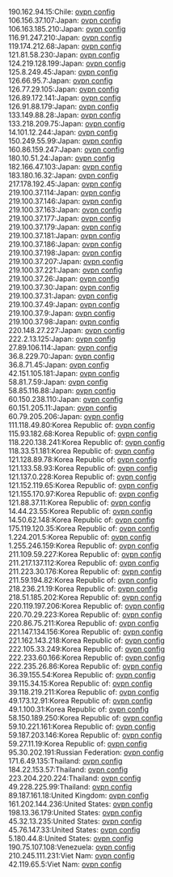 190.162.94.15:Chile: [ovpn config](vpn/190_162_94_15.ovpn)  
106.156.37.107:Japan: [ovpn config](vpn/106_156_37_107.ovpn)  
106.163.185.210:Japan: [ovpn config](vpn/106_163_185_210.ovpn)  
116.91.247.210:Japan: [ovpn config](vpn/116_91_247_210.ovpn)  
119.174.212.68:Japan: [ovpn config](vpn/119_174_212_68.ovpn)  
121.81.58.230:Japan: [ovpn config](vpn/121_81_58_230.ovpn)  
124.219.128.199:Japan: [ovpn config](vpn/124_219_128_199.ovpn)  
125.8.249.45:Japan: [ovpn config](vpn/125_8_249_45.ovpn)  
126.66.95.7:Japan: [ovpn config](vpn/126_66_95_7.ovpn)  
126.77.29.105:Japan: [ovpn config](vpn/126_77_29_105.ovpn)  
126.89.172.141:Japan: [ovpn config](vpn/126_89_172_141.ovpn)  
126.91.88.179:Japan: [ovpn config](vpn/126_91_88_179.ovpn)  
133.149.88.28:Japan: [ovpn config](vpn/133_149_88_28.ovpn)  
133.218.209.75:Japan: [ovpn config](vpn/133_218_209_75.ovpn)  
14.101.12.244:Japan: [ovpn config](vpn/14_101_12_244.ovpn)  
150.249.55.99:Japan: [ovpn config](vpn/150_249_55_99.ovpn)  
160.86.159.247:Japan: [ovpn config](vpn/160_86_159_247.ovpn)  
180.10.51.24:Japan: [ovpn config](vpn/180_10_51_24.ovpn)  
182.166.47.103:Japan: [ovpn config](vpn/182_166_47_103.ovpn)  
183.180.16.32:Japan: [ovpn config](vpn/183_180_16_32.ovpn)  
217.178.192.45:Japan: [ovpn config](vpn/217_178_192_45.ovpn)  
219.100.37.114:Japan: [ovpn config](vpn/219_100_37_114.ovpn)  
219.100.37.146:Japan: [ovpn config](vpn/219_100_37_146.ovpn)  
219.100.37.163:Japan: [ovpn config](vpn/219_100_37_163.ovpn)  
219.100.37.177:Japan: [ovpn config](vpn/219_100_37_177.ovpn)  
219.100.37.179:Japan: [ovpn config](vpn/219_100_37_179.ovpn)  
219.100.37.181:Japan: [ovpn config](vpn/219_100_37_181.ovpn)  
219.100.37.186:Japan: [ovpn config](vpn/219_100_37_186.ovpn)  
219.100.37.198:Japan: [ovpn config](vpn/219_100_37_198.ovpn)  
219.100.37.207:Japan: [ovpn config](vpn/219_100_37_207.ovpn)  
219.100.37.221:Japan: [ovpn config](vpn/219_100_37_221.ovpn)  
219.100.37.26:Japan: [ovpn config](vpn/219_100_37_26.ovpn)  
219.100.37.30:Japan: [ovpn config](vpn/219_100_37_30.ovpn)  
219.100.37.31:Japan: [ovpn config](vpn/219_100_37_31.ovpn)  
219.100.37.49:Japan: [ovpn config](vpn/219_100_37_49.ovpn)  
219.100.37.9:Japan: [ovpn config](vpn/219_100_37_9.ovpn)  
219.100.37.98:Japan: [ovpn config](vpn/219_100_37_98.ovpn)  
220.148.27.227:Japan: [ovpn config](vpn/220_148_27_227.ovpn)  
222.2.13.125:Japan: [ovpn config](vpn/222_2_13_125.ovpn)  
27.89.106.114:Japan: [ovpn config](vpn/27_89_106_114.ovpn)  
36.8.229.70:Japan: [ovpn config](vpn/36_8_229_70.ovpn)  
36.8.71.45:Japan: [ovpn config](vpn/36_8_71_45.ovpn)  
42.151.105.181:Japan: [ovpn config](vpn/42_151_105_181.ovpn)  
58.81.7.59:Japan: [ovpn config](vpn/58_81_7_59.ovpn)  
58.85.116.88:Japan: [ovpn config](vpn/58_85_116_88.ovpn)  
60.150.238.110:Japan: [ovpn config](vpn/60_150_238_110.ovpn)  
60.151.205.11:Japan: [ovpn config](vpn/60_151_205_11.ovpn)  
60.79.205.206:Japan: [ovpn config](vpn/60_79_205_206.ovpn)  
111.118.49.80:Korea Republic of: [ovpn config](vpn/111_118_49_80.ovpn)  
115.93.182.68:Korea Republic of: [ovpn config](vpn/115_93_182_68.ovpn)  
118.220.138.241:Korea Republic of: [ovpn config](vpn/118_220_138_241.ovpn)  
118.33.51.181:Korea Republic of: [ovpn config](vpn/118_33_51_181.ovpn)  
121.128.89.78:Korea Republic of: [ovpn config](vpn/121_128_89_78.ovpn)  
121.133.58.93:Korea Republic of: [ovpn config](vpn/121_133_58_93.ovpn)  
121.137.0.228:Korea Republic of: [ovpn config](vpn/121_137_0_228.ovpn)  
121.152.119.65:Korea Republic of: [ovpn config](vpn/121_152_119_65.ovpn)  
121.155.170.97:Korea Republic of: [ovpn config](vpn/121_155_170_97.ovpn)  
121.88.37.11:Korea Republic of: [ovpn config](vpn/121_88_37_11.ovpn)  
14.44.23.55:Korea Republic of: [ovpn config](vpn/14_44_23_55.ovpn)  
14.50.62.148:Korea Republic of: [ovpn config](vpn/14_50_62_148.ovpn)  
175.119.120.35:Korea Republic of: [ovpn config](vpn/175_119_120_35.ovpn)  
1.224.201.5:Korea Republic of: [ovpn config](vpn/1_224_201_5.ovpn)  
1.255.246.159:Korea Republic of: [ovpn config](vpn/1_255_246_159.ovpn)  
211.109.59.227:Korea Republic of: [ovpn config](vpn/211_109_59_227.ovpn)  
211.217.137.112:Korea Republic of: [ovpn config](vpn/211_217_137_112.ovpn)  
211.223.30.176:Korea Republic of: [ovpn config](vpn/211_223_30_176.ovpn)  
211.59.194.82:Korea Republic of: [ovpn config](vpn/211_59_194_82.ovpn)  
218.236.21.19:Korea Republic of: [ovpn config](vpn/218_236_21_19.ovpn)  
218.51.185.202:Korea Republic of: [ovpn config](vpn/218_51_185_202.ovpn)  
220.119.197.206:Korea Republic of: [ovpn config](vpn/220_119_197_206.ovpn)  
220.70.29.223:Korea Republic of: [ovpn config](vpn/220_70_29_223.ovpn)  
220.86.75.211:Korea Republic of: [ovpn config](vpn/220_86_75_211.ovpn)  
221.147.134.156:Korea Republic of: [ovpn config](vpn/221_147_134_156.ovpn)  
221.162.143.218:Korea Republic of: [ovpn config](vpn/221_162_143_218.ovpn)  
222.105.33.249:Korea Republic of: [ovpn config](vpn/222_105_33_249.ovpn)  
222.233.60.166:Korea Republic of: [ovpn config](vpn/222_233_60_166.ovpn)  
222.235.26.86:Korea Republic of: [ovpn config](vpn/222_235_26_86.ovpn)  
36.39.155.54:Korea Republic of: [ovpn config](vpn/36_39_155_54.ovpn)  
39.115.34.15:Korea Republic of: [ovpn config](vpn/39_115_34_15.ovpn)  
39.118.219.211:Korea Republic of: [ovpn config](vpn/39_118_219_211.ovpn)  
49.173.12.91:Korea Republic of: [ovpn config](vpn/49_173_12_91.ovpn)  
49.1.100.31:Korea Republic of: [ovpn config](vpn/49_1_100_31.ovpn)  
58.150.189.250:Korea Republic of: [ovpn config](vpn/58_150_189_250.ovpn)  
59.10.221.161:Korea Republic of: [ovpn config](vpn/59_10_221_161.ovpn)  
59.187.203.146:Korea Republic of: [ovpn config](vpn/59_187_203_146.ovpn)  
59.27.11.19:Korea Republic of: [ovpn config](vpn/59_27_11_19.ovpn)  
95.30.202.191:Russian Federation: [ovpn config](vpn/95_30_202_191.ovpn)  
171.6.49.135:Thailand: [ovpn config](vpn/171_6_49_135.ovpn)  
184.22.153.57:Thailand: [ovpn config](vpn/184_22_153_57.ovpn)  
223.204.220.224:Thailand: [ovpn config](vpn/223_204_220_224.ovpn)  
49.228.225.99:Thailand: [ovpn config](vpn/49_228_225_99.ovpn)  
89.187.161.18:United Kingdom: [ovpn config](vpn/89_187_161_18.ovpn)  
161.202.144.236:United States: [ovpn config](vpn/161_202_144_236.ovpn)  
198.13.36.179:United States: [ovpn config](vpn/198_13_36_179.ovpn)  
45.32.13.235:United States: [ovpn config](vpn/45_32_13_235.ovpn)  
45.76.147.33:United States: [ovpn config](vpn/45_76_147_33.ovpn)  
5.180.44.8:United States: [ovpn config](vpn/5_180_44_8.ovpn)  
190.75.107.108:Venezuela: [ovpn config](vpn/190_75_107_108.ovpn)  
210.245.111.231:Viet Nam: [ovpn config](vpn/210_245_111_231.ovpn)  
42.119.65.5:Viet Nam: [ovpn config](vpn/42_119_65_5.ovpn)  
